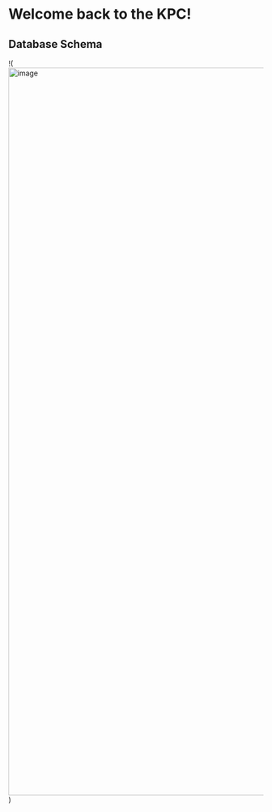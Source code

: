# Welcome back to the KPC!

## Database Schema 

!(<img width="1435" alt="image" src="https://user-images.githubusercontent.com/93609855/211687621-4ae79fb7-e702-4f6e-aa88-8d56623e577f.png">)
